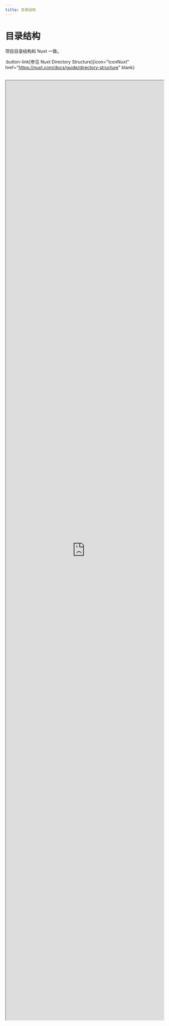 ```yaml
---
title: 目录结构
---
```


# 目录结构
项目目录结构和 Nuxt 一致。

:button-link[参见 Nuxt Directory Structure]{icon="IconNuxt" href="https://nuxt.com/docs/guide/directory-structure" blank}
<br />
<br />
<iframe
  id="nuxt-directory-structure"
  title="Nuxt目录结构"
  style="width: 100%; height: 75vh"
  src="https://nuxt.com/docs/guide/directory-structure">
</iframe>
